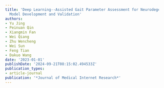 ```yaml
---
title: 'Deep Learning--Assisted Gait Parameter Assessment for Neurodegenerative Diseases:
  Model Development and Validation'
authors:
- Yu Jing
- Peinuan Qin
- Xiangmin Fan
- Wei Qiang
- Zhu Wencheng
- Wei Sun
- Feng Tian
- Dakuo Wang
date: '2023-01-01'
publishDate: '2024-09-21T08:15:02.494533Z'
publication_types:
- article-journal
publication: '*Journal of Medical Internet Research*'
---
```

